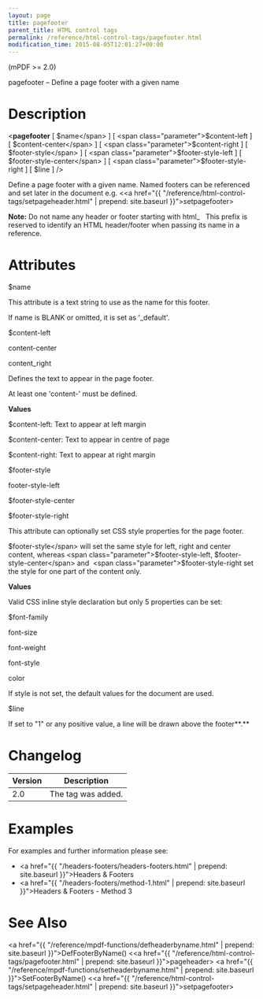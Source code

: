 ```yaml
---
layout: page
title: pagefooter
parent_title: HTML control tags
permalink: /reference/html-control-tags/pagefooter.html
modification_time: 2015-08-05T12:01:27+00:00
---
```


(mPDF >= 2.0)

pagefooter – Define a page footer with a given name

# Description

&lt;**pagefooter** 
[ <span class="parameter">$name</span> ] 
[ <span class="parameter">$content-left</span> ] 
[ <span class="parameter">$content-center</span> ] 
[ <span class="parameter">$content-right</span> ] 
[ <span class="parameter">$footer-style</span> ] 
[ <span class="parameter">$footer-style-left</span> ] 
[ <span class="parameter">$footer-style-center</span> ]
[ <span class="parameter">$footer-style-right</span> ] 
[ <span class="parameter">$line</span> ] /&gt;

Define a page footer with a given name. Named footers can be referenced and set later in the document e.g.
&lt;<a href="{{ "/reference/html-control-tags/setpageheader.html" | prepend: site.baseurl }}">setpagefooter</a>&gt;

<div class="alert alert-info" role="alert">
    <strong>Note:</strong> Do not name any header or footer starting with html_   This prefix is reserved to identify 
    an <span class="smallblock">HTML</span> header/footer when passing its name in a reference.
</div>

# Attributes

<span class="parameter">$name</span>

This attribute is a text string to use as the name for this footer.

If name is <span class="smallblock">BLANK</span> or omitted, it is set as '_default'.

<span class="parameter">$content-left

content-center

content_right</span>

Defines the text to appear in the page footer.

At least one 'content-' must be defined.

**Values**

<span class="parameter">$content-left</span>: Text to appear at left margin

<span class="parameter">$content-center</span>: Text to appear in centre of page

<span class="parameter">$content-right</span>: Text to appear at right margin

<span class="parameter">$footer-style

footer-style-left

</span><span class="parameter">$footer-style-center

</span><span class="parameter">$footer-style-right</span>

This attribute can optionally set CSS style properties for the page footer.

<span class="parameter">$footer-style</span> will set the same style for left, right and center content, whereas 
<span class="parameter">$footer-style-left</span>, <span class="parameter">$footer-style-center</span> and 
<span class="parameter">$footer-style-right</span> set the style for one part of the content only.

**Values**

Valid CSS inline style declaration but only 5 properties can be set:

<span class="parameter">$font-family

font-size

font-weight

font-style

color

</span>If style is not set, the default values for the document are used.

<span class="parameter">$line</span>

If set to "1" or any positive value, a line will be drawn above the footer**.**

# Changelog

<table class="table"> <thead>
<tr> <th>Version</th><th>Description</th> </tr>
</thead> <tbody>
<tr>
<td>2.0</td>
<td>The tag was added.</td>
</tr>
</tbody> </table>

# Examples

For examples and further information please see:

- <a href="{{ "/headers-footers/headers-footers.html" | prepend: site.baseurl }}">Headers &amp; Footers</a>
- <a href="{{ "/headers-footers/method-1.html" | prepend: site.baseurl }}">Headers &amp; Footers - Method 3</a>

# See Also

 <a href="{{ "/reference/mpdf-functions/defheaderbyname.html" | prepend: site.baseurl }}">DefFooterByName()</a>
 &lt;<a href="{{ "/reference/html-control-tags/pagefooter.html" | prepend: site.baseurl }}">pageheader</a>&gt;
 <a href="{{ "/reference/mpdf-functions/setheaderbyname.html" | prepend: site.baseurl }}">SetFooterByName()</a>
 &lt;<a href="{{ "/reference/html-control-tags/setpageheader.html" | prepend: site.baseurl }}">setpagefooter</a>&gt;

